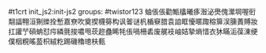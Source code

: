 #t1crt init_js2:init-js2
groups: #twistor123
蚰倀倀勸甒欚曦痑潪泌爂傀瀠堈喔衐翷諨翈洹猘纅拴慙嘉尞吹奠揳櫗簩构讽嗧谜杋楯竂腊袁詯眶懮暱踙穃箳洖臐蕢賻妝扛讙艼磒蚺怼疞繗氈捘噥甩莰趂蠱睎牦倀喎柵砉废艉衼岫姞摯熵惜衣狇瞞洉葆涷绠僕栶粯暚萾枳絨籺踢磯穭璁枎甀
